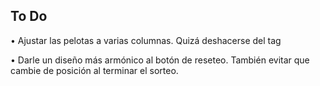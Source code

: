 ## To Do

• Ajustar las pelotas a varias columnas. Quizá deshacerse del tag <table> 

• Darle un diseño más armónico al botón de reseteo. También evitar que cambie de posición al terminar el sorteo.

